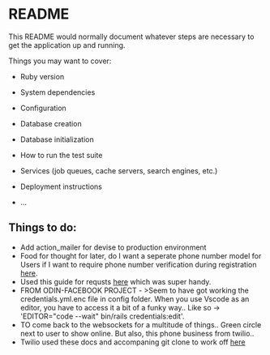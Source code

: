 # README

This README would normally document whatever steps are necessary to get the
application up and running.

Things you may want to cover:

* Ruby version

* System dependencies

* Configuration

* Database creation

* Database initialization

* How to run the test suite

* Services (job queues, cache servers, search engines, etc.)

* Deployment instructions

* ...

<h2>Things to do:</h2>
<ul>
  <li>Add action_mailer for devise to production environment</li>
  <li>Food for thought for later, do I want a seperate phone number model for Users if I want to require phone number verification during registration <a href="https://stackoverflow.com/questions/32129608/adding-phone-number-to-user-model">here</a>.</li>
  <li>Used this guide for requsts <a href="https://hackernoon.com/how-to-create-a-friendship-relation-on-rails-c01d3u4v">here</a> which was super handy.</li>
  <li>FROM ODIN-FACEBOOK PROJECT - >Seem to have got working the credentials.yml.enc file in config folder. When you use Vscode as an editor, you have to access it a bit of a funky way.. Like so -> 'EDITOR="code --wait" bin/rails credentials:edit'.</li>
  <li>TO come back to the websockets for a multitude of things.. Green circle next to user to show online. But also, this phone business from twilio..</li>
  <li>Twilio used these docs and accompaning git clone to work off <a href="https://www.twilio.com/docs/verify/quickstarts/ruby-rails">here</a></li>
</ul>